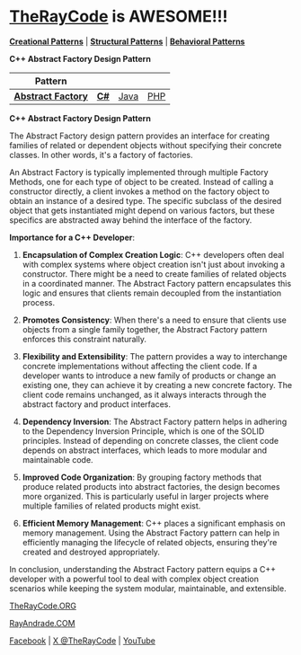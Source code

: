 # [TheRayCode](../../../README.md) is AWESOME!!!

**[Creational Patterns](../README.md)** | **[Structural Patterns](../../Structural/README.md)** | **[Behavioral Patterns](../../Behavioral/README.md)**

**C++ Abstract Factory Design Pattern**

|Pattern|   |   |   | 
|---|---|---|---|
| [**Abstract Factory**](../AbstractFactory/README.md) | [**C#**](../../../Csharp/Creational/AbstractFactory/README.md) | [Java](../../../Java/Creational/AbstractFactory/README.md) | [PHP](../../../PHP/Creational/AbstractFactory/README.md) |

**C++ Abstract Factory Design Pattern**

The Abstract Factory design pattern provides an interface for creating families of related or dependent objects without specifying their concrete classes. In other words, it's a factory of factories.

An Abstract Factory is typically implemented through multiple Factory Methods, one for each type of object to be created. Instead of calling a constructor directly, a client invokes a method on the factory object to obtain an instance of a desired type. The specific subclass of the desired object that gets instantiated might depend on various factors, but these specifics are abstracted away behind the interface of the factory.

**Importance for a C++ Developer**:

1. **Encapsulation of Complex Creation Logic**: C++ developers often deal with complex systems where object creation isn't just about invoking a constructor. There might be a need to create families of related objects in a coordinated manner. The Abstract Factory pattern encapsulates this logic and ensures that clients remain decoupled from the instantiation process.

2. **Promotes Consistency**: When there's a need to ensure that clients use objects from a single family together, the Abstract Factory pattern enforces this constraint naturally.

3. **Flexibility and Extensibility**: The pattern provides a way to interchange concrete implementations without affecting the client code. If a developer wants to introduce a new family of products or change an existing one, they can achieve it by creating a new concrete factory. The client code remains unchanged, as it always interacts through the abstract factory and product interfaces.

4. **Dependency Inversion**: The Abstract Factory pattern helps in adhering to the Dependency Inversion Principle, which is one of the SOLID principles. Instead of depending on concrete classes, the client code depends on abstract interfaces, which leads to more modular and maintainable code.

5. **Improved Code Organization**: By grouping factory methods that produce related products into abstract factories, the design becomes more organized. This is particularly useful in larger projects where multiple families of related products might exist.

6. **Efficient Memory Management**: C++ places a significant emphasis on memory management. Using the Abstract Factory pattern can help in efficiently managing the lifecycle of related objects, ensuring they're created and destroyed appropriately.

In conclusion, understanding the Abstract Factory pattern equips a C++ developer with a powerful tool to deal with complex object creation scenarios while keeping the system modular, maintainable, and extensible.

[TheRayCode.ORG](https://www.TheRayCode.org)

[RayAndrade.COM](https://www.RayAndrade.com)

[Facebook](https://www.facebook.com/TheRayCode/) | [X @TheRayCode](https://www.x.com/TheRayCode/) | [YouTube](https://www.youtube.com/TheRayCode/)

